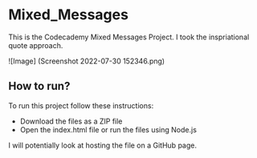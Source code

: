 # Mixed_Messages
This is the Codecademy Mixed Messages Project. I took the inspriational quote approach.

![Image] (Screenshot 2022-07-30 152346.png)

## How to run?
To run this project follow these instructions:

* Download the files as a ZIP file
* Open the index.html file or run the files using Node.js

I will potentially look at hosting the file on a GitHub page.

